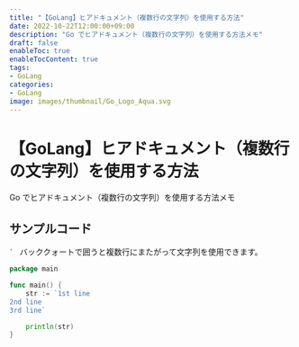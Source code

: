 ```yaml
---
title: "【GoLang】ヒアドキュメント（複数行の文字列）を使用する方法"
date: 2022-10-22T12:00:00+09:00
description: "Go でヒアドキュメント（複数行の文字列）を使用する方法メモ"
draft: false
enableToc: true
enableTocContent: true
tags: 
- GoLang
categories: 
- GoLang
image: images/thumbnail/Go_Logo_Aqua.svg
---
```


# 【GoLang】ヒアドキュメント（複数行の文字列）を使用する方法
Go でヒアドキュメント（複数行の文字列）を使用する方法メモ

## サンプルコード
`` `  `` バッククォートで囲うと複数行にまたがって文字列を使用できます。

```go:sample.go {linenos=table,hl_lines=["4-6"]}
package main

func main() {
    str := `1st line
2nd line
3rd line`

    println(str)
}
```

